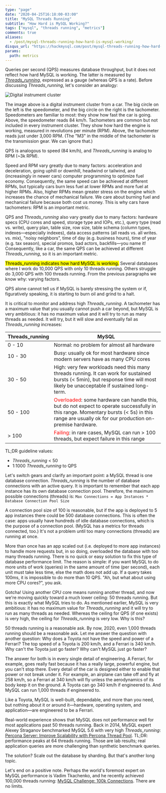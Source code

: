 ```yaml
---
type: "page"
date: "2020-04-25T16:18:00-03:00"
title: "MySQL Threads Running"
subtitle: "How Hard is MySQL Working?"
tags: ["mysql", "threads running", "metrics"]
comments: true
aliases:
  - /post/mysql-threads-running-how-hard-is-mysql-working/
disqus_url: "https://hackmysql.com/post/mysql-threads-running-how-hard-is-mysql-working/"
params:
  path: metrics
---
```


Queries per second (QPS) measures database throughput, but it does not reflect how hard MySQL is working. The latter is measured by _[Threads_running](https://dev.mysql.com/doc/refman/8.0/en/server-status-variables.html#statvar_Threads_running)_, expressed as a gauge (whereas QPS is a rate). Before discussing _Threads_running_, let's consider an analogy:

<!--more-->

![Digital instrument cluster](/img/digital-instrument-cluster.jpg)

The image above is a digital instrument cluster from a car. The big circle on the left is the speedometer, and the big circle on the right is the tachometer. Speedometers are familiar to most: they show how fast the car is going. Above, the speedometer reads 84 km/h. Tachometers are common but not included in every instrument cluster. They show how hard the engine is working, measured in revolutions per minute (RPM). Above, the tachometer reads just under 3,000 RPM. (The "M3" in the middle of the tachometer is the transmission gear. We can ignore that.)

QPS is analogous to speed (84 km/h), and _Threads_running_ is analog to RPM (~3k RPM).

Speed and RPM vary greatly due to many factors: acceleration and deceleration, going uphill or downhill, headwind or tailwind, and (increasingly in newer cars) computer programming to optimize fuel economy. Consequently, the same speed can be achieved at different RPMs, but typically cars burn less fuel at lower RPMs and more fuel at higher RPMs. Also, higher RPMs mean greater stress on the engine which increases the chance of mechanical failure. We care about burning fuel and mechanical failure because both cost us money. This is why cars have tachometers: RPM is an important metric.

QPS and _Threads_running_ also vary greatly due to many factors: hardware specs (CPU cores and speed, storage type and IOPs, etc.), query type (read vs. write), query plan, table size, row size, table schema (column types, indexes—especially indexes), data access patterns (all reads vs. all writes. vs. mix), "noisy neighbors", time of day (e.g. business hours), time of year (e.g. tax season), special promos, bad actors, backfills&mdash;you name it! Consequently, like a car, the same QPS can be achieved at different _Threads_running_, so it is an important metric.

<mark>Threads_running indicates how hard MySQL is working.</mark> Several databases where I work do 10,000 QPS with only 10 threads running. Others struggle do 3,000 QPS with 100 threads running. From the previous paragraphs we know why: varying factors.

QPS alone cannot tell us if MySQL is barely stressing the system or if, figuratively speaking, it is starting to burn oil and grind to a halt.

It is critical to monitor and address high _Threads_running_. A tachometer has a maximum value that you usually cannot push a car beyond, but MySQL is very ambitious: it has no maximum value and it will try to run as many threads as needed. It will try, but it will slow and eventually fail as _Threads_running_ increases:

| Threads_running | MySQL |
| --------------- | ----- |
| 0 - 10          | Normal: no problem for almost all hardware |
| 10 - 30         | Busy: usually ok for most hardware since modern servers have as many CPU cores |
| 30 - 50         | High: very few workloads need this many threads running. It can work for sustained bursts (< 5min), but response time will most likely be unacceptable if sustained long-term. |
| 50 - 100        | <span style="color:red">Overloaded</span>: some hardware can handle this, but do not expect to operate successfully in this range. Momentary bursts (< 5s) in this range are usually ok for our production on-premise hardware.
| > 100           | <span style="color:red">Failing</span>: in rare cases, MySQL can run > 100 threads, but expect failure in this range|

TL;DR guideline values:

* _Threads_running_ < 50
* 1:1000 _Threads_running_ to QPS

Let's switch gears and clarify an important point: a MySQL thread is one database connection. _Threads_running_ is the number of database connections with an active query. It is important to remember that each app instance has its own database connection pool. Therefore, the maximum possible connections (threads) is: `Max Connections = App Instances * Database Connection Pool Size`

A connection pool size of 100 is reasonable, but if the app is deployed to 5 app instances there could be 500 database connections. This is often the case: apps usually have hundreds of idle database connections, which is the purpose of a connection pool. (MySQL has a metrics for threads connected, too.) It's not a problem until too many connections (threads) are running at once.

More than once has an app scaled out (i.e. deployed to more app instances) to handle more requests but, in so doing, overloaded the database with too many threads running. There is no quick or easy solution to fix this type of database performance limit. The reason is simple: if you want MySQL to do more units of work (queries) in the same amount of time (per second), each unit must take less time, else the math does not add up. If a query takes 100ms, it is impossible to do more than 10 QPS. "Ah, but what about using more CPU cores?", you ask. 

Gotcha! Using another CPU core means running another thread, and now we're moving quickly toward a much lower ceiling: 50 threads running. But this is exactly what MySQL tries to do. As mentioned earlier, MySQL is very ambitious: it has no maximum value for _Threads_running_ and it will try to run as many threads as needed. Whereas the ceiling for QPS (if one exists) is very high, the ceiling for _Threads_running_ is very low. Why is this?

50 threads running is a reasonable ask. By now, 2020, even 1,000 threads running should be a reasonable ask. Let me answer the question with another question: Why does a Toyota not have the speed and power of a Ferrari? The top speed of a Toyota is 200 km/h, and a Ferrari is 340 km/h. Why can't the Toyota just go faster? Why can't MySQL just go faster?

The answer for both is in every single detail of engineering. A Ferrari, for example, goes really fast because it has a really large, powerful engine, but you can't stop there. Every detail of the car is designed either to enable that power or not break under it. For example, an airplane can take off and fly at 258 km/h, so a Ferrari at 340 km/h will fly unless the aerodynamics of its body keep it on the ground. A Toyota can go 340 km/h if engineered to. And MySQL can run 1,000 threads if engineered to.

Like a Toyota, MySQL is well-built, dependable, and more than you need, but nothing about it or around it&mdash;hardware, operating system, and application&mdash;are engineered to be a Ferrari.

Real-world experience shows that MySQL does not performance well for most applications past 50 threads running. Back in 2014, MySQL expert Alexey Straganov benchmarked MySQL 5.6 with very high _Threads_running_: [Percona Server: Improve Scalability with Percona Thread Pool](https://www.percona.com/blog/2014/01/23/percona-server-improve-scalability-percona-thread-pool/). TL;DR: performance peaks at 64 threads running. Those are lab results; real application queries are more challenging than synthetic benchmark queries.

The solution? Scale out the database by sharding. But that's another long topic.

Let's end on a positive note. Perhaps the world's foremost expert on MySQL performance is Vadim Tkachenko, and he recently achieved 100,000 threads running: [MySQL Challenge: 100k Connections](https://www.percona.com/blog/2019/02/25/mysql-challenge-100k-connections/). There are no limits.
